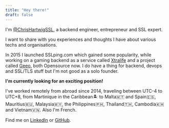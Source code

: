 ```yaml
---
title: "Hey there!"
draft: false
---
```


I'm [@ChrisHartwigSSL](https://twitter.com/ChrisHartwigSSL), a backend engineer, entrepreneur and SSL expert.

I want to share with you experiences and thoughts I have about various techs and organisations.

In 2015 I launched SSLping.com which gained some popularity, while working on a gaming backend as a service called [Xtralife](https://github.com/xtralifecloud) and a project called [Geeo](https://github.com/GeeoIO), both Opensource now. I do have a thing for backend, devops and SSL/TLS stuff but I'm not good as a solo founder.

__I'm currently looking for an exciting position!__

I've worked remotely from abroad since 2014, traveling between UTC-4 to UTC+8, from Martinique in the Caribbean🏝️ to Malta🇲🇹 and Spain🇪🇸, Mauritius🇲🇺, Malaysia🇲🇾, the Philippines🇵🇭, Thailand🇹🇭, Cambodia🇰🇭 and Vietnam🇻🇳. Also I'm French.

Find me on [LinkedIn](https://www.linkedin.com/in/christophe-hartwig-ba228a5/) or [GitHub](https://github.com/chrisDeFouRire).
